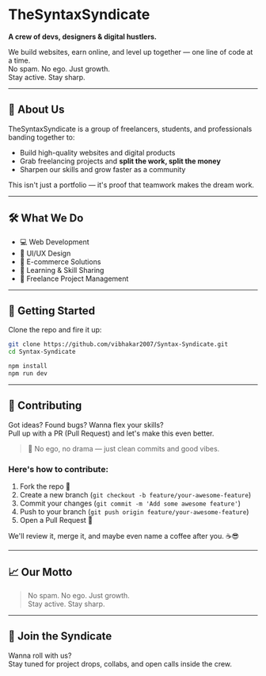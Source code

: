# TheSyntaxSyndicate

**A crew of devs, designers & digital hustlers.**

We build websites, earn online, and level up together — one line of code at a time.  
No spam. No ego. Just growth.  
Stay active. Stay sharp.

---

## 🚀 About Us

TheSyntaxSyndicate is a group of freelancers, students, and professionals banding together to:

- Build high-quality websites and digital products
- Grab freelancing projects and **split the work, split the money**
- Sharpen our skills and grow faster as a community

This isn't just a portfolio — it's proof that teamwork makes the dream work.

---

## 🛠️ What We Do

- 💻 Web Development
- 🎨 UI/UX Design
- 🛒 E-commerce Solutions
- 🧠 Learning & Skill Sharing
- 🤑 Freelance Project Management

---

## 🚀 Getting Started

Clone the repo and fire it up:

```bash
git clone https://github.com/vibhakar2007/Syntax-Syndicate.git
cd Syntax-Syndicate

npm install
npm run dev
```

---

## 🤝 Contributing

Got ideas? Found bugs? Wanna flex your skills?  
Pull up with a PR (Pull Request) and let's make this even better.

> 📢 No ego, no drama — just clean commits and good vibes.

### Here's how to contribute:

1. Fork the repo 🍴
2. Create a new branch (`git checkout -b feature/your-awesome-feature`)
3. Commit your changes (`git commit -m 'Add some awesome feature'`)
4. Push to your branch (`git push origin feature/your-awesome-feature`)
5. Open a Pull Request 🚀

We'll review it, merge it, and maybe even name a coffee after you. ☕😎

---

## 📈 Our Motto

> No spam. No ego. Just growth.  
> Stay active. Stay sharp.

---

## 🤝 Join the Syndicate

Wanna roll with us?  
Stay tuned for project drops, collabs, and open calls inside the crew.
